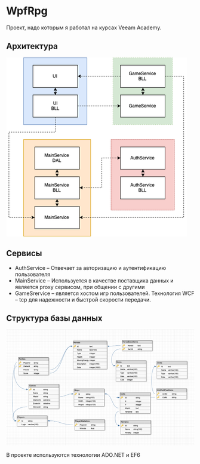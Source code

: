 # WpfRpg

Проект, надо которым я работал на курсах Veeam Academy.

## Архитектура

![Architecture diagram](./images/ArchitectureDiagram.png)

## Сервисы
* AuthService – Отвечает за авторизацию и аутентификацию пользователя
* MainService – Используется в качестве поставщика данных и является proxy сервисом, при общении с другими
* GameSrervice – является хостом игр пользователей. Технология WCF – tcp для надежности и быстрой скорости передачи.

## Структура базы данных
![ER-диаграмма](./images/DatabaseDiagram.png)

В проекте используются технологии ADO.NET и EF6